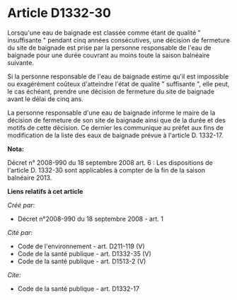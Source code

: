 # Article D1332-30

Lorsqu'une eau de baignade est classée comme étant de qualité " insuffisante " pendant cinq années consécutives, une décision
de fermeture du site de baignade est prise par la personne responsable de l'eau de baignade pour une durée couvrant au moins
toute la saison balnéaire suivante. 

Si la personne responsable de l'eau de baignade estime qu'il est impossible ou exagérément coûteux d'atteindre l'état de
qualité " suffisante ", elle peut, le cas échéant, prendre une décision de fermeture du site de baignade avant le délai de
cinq ans. 

La personne responsable d'une eau de baignade informe le maire de la décision de fermeture de son site de baignade ainsi que
de la durée et des motifs de cette décision. Ce dernier les communique au préfet aux fins de modification de la liste des
eaux de baignade prévue à l'article D. 1332-17.

**Nota:**

Décret n° 2008-990 du 18 septembre 2008 art. 6 : Les dispositions de l'article D. 1332-30 sont applicables à compter de la
fin de la saison balnéaire 2013.

**Liens relatifs à cet article**

_Créé par_:

  - Décret n°2008-990 du 18 septembre 2008 - art. 1

_Cité par_:

  - Code de l'environnement - art. D211-119 (V)
  - Code de la santé publique - art. D1332-35 (V)
  - Code de la santé publique - art. D1513-2 (V)

_Cite_:

  - Code de la santé publique - art. D1332-17
